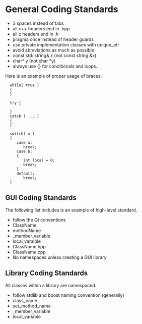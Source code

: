 General Coding Standards
================
  - 3 spaces instead of tabs
  - all c++ headers end in .hpp
  - all c headers end in .h
  - pragma once instead of header guards
  - use private implementation classes with unique_ptr
  - avoid abreviations as much as possible
  - const std::string& x   (not const string &x)
  - char* y                (not char *y)
  - always use {} for conditionals and loops.
 
Here is an example of proper usage of braces:

      while( true )
      {
      }
      
      try {
      
      }
      catch ( ... ) 
      {
      }
      
      switch( x )
      {
         case a:
            break;
         case b:
         {
            int local = 0;
            break;
         }
         default:
            break;
      }

GUI Coding Standards
--------------------
The following list includes is an example of high-level standard.

  - follow the Qt conventions 
  - ClassName
  - methodName
  - _member_variable
  - local_varaible
  - ClassName.hpp 
  - ClassName.cpp
  - No namespaces unless creating a GUI library




Library Coding Standards
------------------------
All classes within a library are namespaced.

  - follow stdlib and boost naming convention (generally)
  - class_name
  - set_method_name
  - _member_variable
  - local_variable

